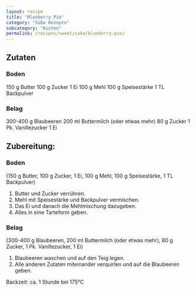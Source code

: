 ```yaml
---
layout: recipe
title: "Blueberry Pie"
category: "Süße Rezepte"
subcategory: "Kuchen"
permalink: /recipes/sweet/cake/blueberry-pie/
---
```


## Zutaten

### Boden
150 g Butter
100 g Zucker
1 Ei
100 g Mehl
100 g Speisestärke
1 TL Backpulver

### Belag
300-400 g Blaubeeren
200 ml Buttermilch (oder etwas mehr)
80 g Zucker
1 Pk. Vanillezucker
1 Ei

## Zubereitung:

### Boden
(150 g Butter, 100 g Zucker, 1 Ei, 100 g Mehl, 100 g Speisestärke, 1 TL Backpulver)
1. Butter und Zucker verrühren.
2. Mehl mit Speisestärke und Backpulver vermischen.
2. Das Ei und danach die Mehlmischung dazugeben.
3. Alles in eine Tarteform geben.

### Belag
(300-400 g Blaubeeren, 200 ml Buttermilch (oder etwas mehr), 80 g Zucker, 1 Pk. Vanillezucker, 1 Ei)
1. Blaubeeren waschen und auf den Teig legen.
2. Alle anderen Zutaten miteinander verquirlen und auf die Blaubeeren geben.

Backzeit: ca. 1 Stunde bei 175°C
